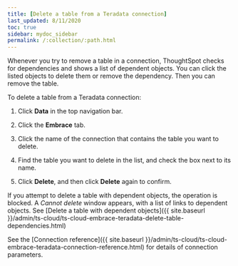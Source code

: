 ```yaml
---
title: [Delete a table from a Teradata connection]
last_updated: 8/11/2020
toc: true
sidebar: mydoc_sidebar
permalink: /:collection/:path.html
---
```


Whenever you try to remove a table in a connection, ThoughtSpot checks for dependencies and shows a list of dependent objects. You can click the listed objects to delete them or remove the dependency. Then you can remove the table.

To delete a table from a Teradata connection:

1. Click **Data** in the top navigation bar.

2. Click the **Embrace** tab.

3. Click the name of the connection that contains the table you want to delete.

4. Find the table you want to delete in the list, and check the box next to its name.

5. Click **Delete**, and then click **Delete** again to confirm.

If you attempt to delete a table with dependent objects, the operation is blocked. A *Cannot delete* window appears, with a list of links to dependent objects. See [Delete a table with dependent objects]({{ site.baseurl }}/admin/ts-cloud/ts-cloud-embrace-teradata-delete-table-dependencies.html)

See the [Connection reference]({{ site.baseurl }}/admin/ts-cloud/ts-cloud-embrace-teradata-connection-reference.html) for details of connection parameters.
